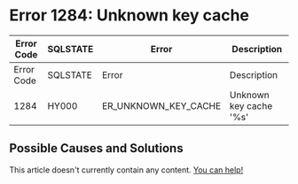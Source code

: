
# Error 1284: Unknown key cache


| Error Code | SQLSTATE | Error | Description |
| --- | --- | --- | --- |
| Error Code | SQLSTATE | Error | Description |
| 1284 | HY000 | ER_UNKNOWN_KEY_CACHE | Unknown key cache '%s' |




## Possible Causes and Solutions


This article doesn't currently contain any content. [You can help!](/en/writing-and-editing-knowledge-base-articles/)

